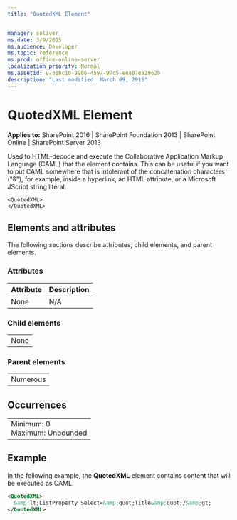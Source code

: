 ```yaml
---
title: "QuotedXML Element"


manager: soliver
ms.date: 3/9/2015
ms.audience: Developer
ms.topic: reference
ms.prod: office-online-server
localization_priority: Normal
ms.assetid: 9731bc10-8986-4597-97d5-eea87ea2962b
description: "Last modified: March 09, 2015"
---
```


# QuotedXML Element

 
  
 **Applies to:** SharePoint 2016 | SharePoint Foundation 2013 | SharePoint Online | SharePoint Server 2013
  
Used to HTML-decode and execute the Collaborative Application Markup Language (CAML) that the element contains. This can be useful if you want to put CAML somewhere that is intolerant of the concatenation characters ("&amp;"), for example, inside a hyperlink, an HTML attribute, or a Microsoft JScript string literal.
  
```
<QuotedXML>
</QuotedXML>
```

## Elements and attributes

The following sections describe attributes, child elements, and parent elements.

### Attributes

|**Attribute**|**Description**|
|:-----|:-----|
|None  <br/> |N/A  <br/> |
   
### Child elements

||
|:-----|
|None |
   
### Parent elements

||
|:-----|
|Numerous |
   
## Occurrences

||
|:-----|
|Minimum: 0  <br/> Maximum: Unbounded  <br/> |
   
## Example

In the following example, the **QuotedXML** element contains content that will be executed as CAML. 
  
```XML
<QuotedXML>
  &amp;lt;ListProperty Select=&amp;quot;Title&amp;quot;/&amp;gt;
</QuotedXML>
```


